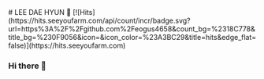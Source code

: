   
  <div align=center>

  </div>
# LEE DAE HYUN 👋
[![Hits](https://hits.seeyoufarm.com/api/count/incr/badge.svg?url=https%3A%2F%2Fgithub.com%2Feogus4658&count_bg=%2318C778&title_bg=%230F9056&icon=&icon_color=%23A3BC29&title=hits&edge_flat=false)](https://hits.seeyoufarm.com)
  
### Hi there 👋

<!--
**eogus4658/eogus4658** is a ✨ _special_ ✨ repository because its `README.md` (this file) appears on your GitHub profile.

Here are some ideas to get you started:

- 🔭 I’m currently working on ...
- 🌱 I’m currently learning ...
- 👯 I’m looking to collaborate on ...
- 🤔 I’m looking for help with ...
- 💬 Ask me about ...
- 📫 How to reach me: ...
- 😄 Pronouns: ...
- ⚡ Fun fact: ...
-->
